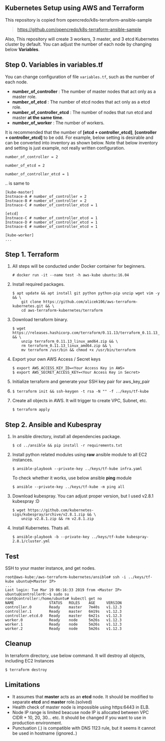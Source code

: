 ## Kubernetes Setup using AWS and Terraform

This repository is copied from opencredo/k8s-terraform-ansible-sample

> https://github.com/opencredo/k8s-terraform-ansible-sample

Also, This repository will create 3 workers, 3 master, and 3 etcd Kubernetes cluster by default. You can adjust the number of each node by changing below **Variables**. 



## Step 0. Variables in variables.tf 

You can change configuration of file ```variables.tf```, such as the number of each node.

- **number_of_controller** : The number of master nodes that act only as a master role. 
- **number_of_etcd** : The number of etcd nodes that act only as a etcd role. 
- **number_of_controller_etcd** : The number of nodes that run etcd and master **at the same time**.
- **number_of_worker** : The number of workers. 

It is recommended that the number of **[etcd + controller_etcd]**, **[controller + controller_etcd]** to be odd. For example, below setting is desirable and can be converted into inventory as shown below. Note that below inventory and setting is just example, not really written configuration.

```
number_of_controller = 2

number_of_etcd = 2

number_of_controller_etcd = 1
```
.. is same to
```
[kube-master]
Instnace-A # number_of_controller = 2
Instnace-B # number_of_controller = 2
Instnace-C # number_of_controller_etcd = 1

[etcd]
Instnace-C # number_of_controller_etcd = 1
Instnace-D # number_of_controller_etcd = 1
Instnace-E # number_of_controller_etcd = 1

[kube-worker]
...

```



## Step 1. Terraform

1. All steps will be conducted under Docker container for beginners.

   ```
   # docker run -it --name test -h aws-kube ubuntu:16.04
   ```

2. Install required packages.

   ```
   $ apt update && apt install git python python-pip unzip wget vim -y && \
       git clone https://github.com/alicek106/aws-terraform-kubernetes.git && \
       cd aws-terraform-kubernetes/terraform
   ```

3. Download terraform binary.

   ```
   $ wget https://releases.hashicorp.com/terraform/0.11.13/terraform_0.11.13_linux_amd64.zip && \
       unzip terraform_0.11.13_linux_amd64.zip && \
       rm terraform_0.11.13_linux_amd64.zip && \
       mv terraform /usr/bin && chmod +x /usr/bin/terraform
   ```

4. Export your own AWS Access / Secret keys

   ```
   $ export AWS_ACCESS_KEY_ID=<Your Access Key in AWS>
   $ export AWS_SECRET_ACCESS_KEY=<Your Access Key in Secret>
   ```

5. Initialize terraform and generate your SSH key pair for aws_key_pair

6. ```
   $ terraform init && ssh-keygen -t rsa -N "" -f ../keys/tf-kube
   ```

7. Create all objects in AWS. It will trigger to create VPC, Subnet, etc.

   ```
   $ terraform apply
   ```



## Step 2. Ansible and Kubespray

1. In ansible directory, install all dependencies package.

   ```
   $ cd ../ansible && pip install -r requirements.txt
   ```

2. Install python related modules using **raw** ansible module to all EC2 instances.

   ```
   $ ansible-playbook --private-key ../keys/tf-kube infra.yaml
   ```

   To check whether it works, use below ansible **ping** module

   ```
   $ ansible --private-key ../keys/tf-kube -m ping all
   ```

3. Download kubespray. You can adjust proper version, but I used v2.8.1 kubespray :D

   ```
   $ wget https://github.com/kubernetes-sigs/kubespray/archive/v2.8.1.zip && \
       unzip v2.8.1.zip && rm v2.8.1.zip
   ```

4. Install Kubernetes. Thats all.

   ```
   $ ansible-playbook -b --private-key ../keys/tf-kube kubespray-2.8.1/cluster.yml
   ```

## Test

SSH to your master instance, and get nodes.

```
root@aws-kube:/aws-terraform-kubernetes/ansible# ssh -i ../keys/tf-kube ubuntu@<Master IP>
...
Last login: Tue Mar 19 06:16:33 2019 from <Master IP>
ubuntu@controller0:~$ sudo su
root@controller:/home/ubuntu# kubectl get no
NAME                STATUS   ROLES    AGE     VERSION
controller.0        Ready    master   7m40s   v1.12.3
controller.1        Ready    master   6m19s   v1.12.3
controller.etcd.0   Ready    master   6m21s   v1.12.3
worker.0            Ready    node     5m26s   v1.12.3
worker.1            Ready    node     5m26s   v1.12.3
worker.2            Ready    node     5m26s   v1.12.3
```

## Cleanup

In terraform directory, use below command. It will destroy all objects, including EC2 Instances

```
$ terraform destroy
```

## Limitations

- It assumes that **master** acts as an **etcd** node. It should be modified to separate **etcd** and **master** role.(solved)
- Health check of master node is impossible using https:6443 in ELB. 
- Node IP range is limited beacuse node IP is allocated between VPC CIDR + 10, 20, 30... etc.  It should be changed if you want to use in production environment.
- Punctuation (.) is compatible with DNS 1123 rule, but it seems it cannot be used in hostname (ignored..)
